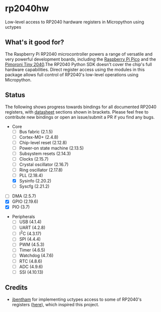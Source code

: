 # rp2040hw
Low-level access to RP2040 hardware registers in Micropython using uctypes

## What's it good for?
The Raspberry Pi RP2040 microcontroller powers a range of versatile and very powerful development boards, including the [Raspberry Pi Pico] and the [Pimoroni Tiny 2040].The RP2040 Python SDK doesn't cover the chip's full hardware capabilities. Direct register access using the modules in this package allows full control of RP2040's low-level operations using Micropython.

## Status
The following shows progress towards bindings for all documented RP2040 registers, with [datasheet] sections shown in brackets. Please feel free to contribute new bindings or open an issue/submit a PR if you find any bugs.

- Core
  - [ ] Bus fabric (2.1.5)
  - [ ] Cortex-M0+  (2.4.8)
  - [ ] Chip-level reset (2.12.8)
  - [ ] Power-on state machine (2.13.5)
  - [ ] Subsystem resets (2.14.3)
  - [ ] Clocks (2.15.7)
  - [ ] Crystal oscillator (2.16.7)
  - [ ] Ring oscillator (2.17.8)
  - [ ] PLL (2.18.4)
  - [X] Sysinfo (2.20.2)
  - [ ] Syscfg (2.21.2)
- [ ] DMA (2.5.7)
- [X] GPIO (2.19.6)
- [x] PIO (3.7)
- Peripherals
  - [ ] USB (4.1.4)
  - [ ] UART (4.2.8)
  - [ ] I<sup>2</sup>C (4.3.17)
  - [ ] SPI (4.4.4)
  - [ ] PWM (4.5.3)
  - [ ] Timer (4.6.5)
  - [ ] Watchdog (4.7.6)
  - [ ] RTC (4.8.6)
  - [ ] ADC (4.9.6)
  - [ ] SSI (4.10.13)

## Credits
- [jbentham] for implementing uctypes access to some of RP2040's registers ([here][rpi_devices]), which inspired this project.

[jbentham]: https://github.com/jbentham
[rpi_devices]: https://github.com/jbentham/pico/blob/main/rp_devices.py
[Raspberry Pi Pico]: https://www.raspberrypi.org/products/raspberry-pi-pico/
[Pimoroni Tiny 2040]: https://shop.pimoroni.com/products/tiny-2040
[datasheet]: https://datasheets.raspberrypi.com/rp2040/rp2040-datasheet.pdf